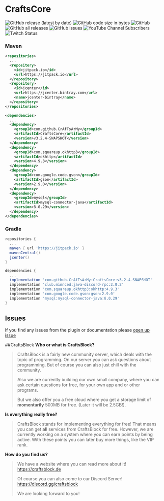 # CraftsCore
![GitHub release (latest by date)](https://img.shields.io/github/v/release/CrAfTsArMy/CraftsCore)
![GitHub code size in bytes](https://img.shields.io/github/languages/code-size/CrAfTsArMy/CraftsCore)
![GitHub](https://img.shields.io/github/license/CrAfTsArMy/CraftsCore)
![GitHub all releases](https://img.shields.io/github/downloads/CrAfTsArMy/CraftsCore/total)
![GitHub issues](https://img.shields.io/github/issues-raw/CrAfTsArMy/CraftsCore)
![YouTube Channel Subscribers](https://img.shields.io/youtube/channel/subscribers/UCtBJZHmZqOvWJ0t8hjhWSAA?label=CraftsCodesArmy&style=flat)
![Twitch Status](https://img.shields.io/twitch/status/crafts__army?label=CrAfTs__ArMy)

### Maven
```xml
<repositories>
  ...
  <repository>
    <id>jitpack.io</id>
    <url>https://jitpack.io</url>
  </repository>
  <repository> 
    <id>jcenter</id>
    <url>https://jcenter.bintray.com</url>
    <name>jcenter-bintray</name>
  </repository>
</repositories>
```
```xml
<dependencies>
  ...
  <dependency>
    <groupId>com.github.CrAfTsArMy</groupId>
    <artifactId>CraftsCore</artifactId>
    <version>v3.2.4-SNAPSHOT</version>
  </dependency>
  <dependency>
    <groupId>com.squareup.okhttp3</groupId>
    <artifactId>okhttp</artifactId>
    <version>4.9.3</version>
  </dependency>
  <dependency>
    <groupId>com.google.code.gson</groupId>
    <artifactId>gson</artifactId>
    <version>2.9.0</version>
  </dependency>
  <dependency>
    <groupId>mysql</groupId>
    <artifactId>mysql-connector-java</artifactId>
    <version>8.0.29</version>
  </dependency>
</dependencies>
```

### Gradle
```gradle
repositories {
  ...
  maven { url 'https://jitpack.io' }
  mavenCentral()
  jcenter()
}
```
```gradle
dependencies {
  ...
  implementation 'com.github.CrAfTsArMy:CraftsCore:v3.2.4-SNAPSHOT'
  implementation 'club.minnced:java-discord-rpc:2.0.2'
  implementation 'com.squareup.okhttp3:okhttp:4.9.3'
  implementation 'com.google.code.gson:gson:2.9.0'
  implementation 'mysql:mysql-connector-java:8.0.29'
}
```

## Issues
If you find any issues from the plugin or documentation please [open up issue](https://github.com/CrAfTsArMy/CraftsCore/issues)

##CraftsBlock
**Who or what is CraftsBlock?**
> CraftsBlock is a fairly new community server, which deals with the topic of programming. On our server you can ask questions about programming. But of course you can also just chill with the community.
>
> Also we are currently building our own small company, where you can ask certain questions for free, for your own app and or other programs.
>
> But we also offer you a free cloud where you get a storage limit of **momentarily** 500MB for free. (Later it will be 2.5GB!).

**Is everything really free?**
> CraftsBlock stands for implementing everything for free! That means you can get **all** services from CraftsBlock for free. However, we are currently working on a system where you can earn points by being active. With these points you can later buy more things, like the VIP rank.

**How do you find us?**
> We have a website where you can read more about it! https://craftsblock.de
>
> Of course you can also come to our Discord Server! https://discord.gg/craftsblock
>
> We are looking forward to you!
